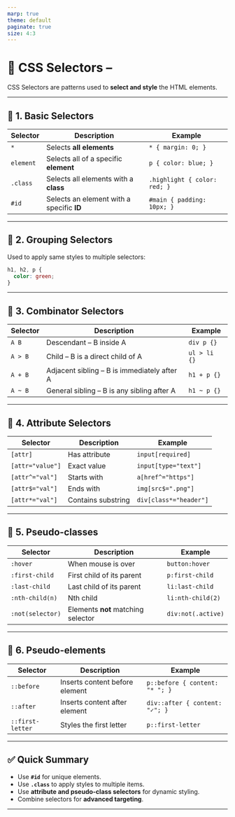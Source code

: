 ```yaml
---
marp: true
theme: default
paginate: true
size: 4:3
---
```



# 🎯 CSS Selectors –

CSS Selectors are patterns used to **select and style** the HTML elements.

---

## 🔹 1. **Basic Selectors**

| Selector  | Description                               | Example                      |
| --------- | ----------------------------------------- | ---------------------------- |
| `*`       | Selects **all elements**                  | `* { margin: 0; }`           |
| `element` | Selects all of a specific **element**     | `p { color: blue; }`         |
| `.class`  | Selects all elements with a **class**     | `.highlight { color: red; }` |
| `#id`     | Selects an element with a specific **ID** | `#main { padding: 10px; }`   |

---

## 🔹 2. **Grouping Selectors**

Used to apply same styles to multiple selectors:

```css
h1, h2, p {
  color: green;
}
```

---

## 🔹 3. **Combinator Selectors**

| Selector | Description                                 | Example      |
| -------- | ------------------------------------------- | ------------ |
| `A B`    | Descendant – B inside A                     | `div p {}`   |
| `A > B`  | Child – B is a direct child of A            | `ul > li {}` |
| `A + B`  | Adjacent sibling – B is immediately after A | `h1 + p {}`  |
| `A ~ B`  | General sibling – B is any sibling after A  | `h1 ~ p {}`  |

---

## 🔹 4. **Attribute Selectors**

| Selector         | Description        | Example                |
| ---------------- | ------------------ | ---------------------- |
| `[attr]`         | Has attribute      | `input[required]`      |
| `[attr="value"]` | Exact value        | `input[type="text"]`   |
| `[attr^="val"]`  | Starts with        | `a[href^="https"]`     |
| `[attr$="val"]`  | Ends with          | `img[src$=".png"]`     |
| `[attr*="val"]`  | Contains substring | `div[class*="header"]` |

---

## 🔹 5. **Pseudo-classes**

| Selector         | Description                        | Example            |
| ---------------- | ---------------------------------- | ------------------ |
| `:hover`         | When mouse is over                 | `button:hover`     |
| `:first-child`   | First child of its parent          | `p:first-child`    |
| `:last-child`    | Last child of its parent           | `li:last-child`    |
| `:nth-child(n)`  | Nth child                          | `li:nth-child(2)`  |
| `:not(selector)` | Elements **not** matching selector | `div:not(.active)` |

---

## 🔹 6. **Pseudo-elements**

| Selector         | Description                    | Example                        |
| ---------------- | ------------------------------ | ------------------------------ |
| `::before`       | Inserts content before element | `p::before { content: "* "; }` |
| `::after`        | Inserts content after element  | `div::after { content: "✓"; }` |
| `::first-letter` | Styles the first letter        | `p::first-letter`              |

---

## ✅ Quick Summary

* Use **`#id`** for unique elements.
* Use **`.class`** to apply styles to multiple items.
* Use **attribute and pseudo-class selectors** for dynamic styling.
* Combine selectors for **advanced targeting**.

---

